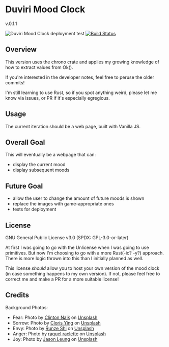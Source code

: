 # Duviri Mood Clock
v.0.1.1

![Duviri Mood Clock deployment test](https://github.com/mifuyne/duviri-mood-clock/actions/workflows/rust-wasm-build.yml/badge.svg) [![Build Status](https://badges.netlify.com/api/duviri-clock.mifuyne.com.svg?branch=main)](https://duviri-clock.mifuyne.com/)

## Overview

This version uses the chrono crate and applies my growing knowledge of how to extract values from Ok().

If you're interested in the developer notes, feel free to peruse the older commits!

I'm still learning to use Rust, so if you spot anything weird, please let me know via issues, or PR if it's especially egregious.

## Usage

The current iteration should be a web page, built with Vanilla JS.

## Overall Goal

This will eventually be a webpage that can:
- display the current mood
- display subsequent moods

## Future Goal

- allow the user to change the amount of future moods is shown
- replace the images with game-appropriate ones
- tests for deployment

## License

GNU General Public License v3.0 (SPDX: GPL-3.0-or-later)

At first I was going to go with the Unlicense when I was going to use primitives. But now I'm choosing to go with a more Rust(-ic? -y?) approach. There is more logic thrown into this than I initially planned as well.

This license *should* allow you to host your own version of the mood clock (in case something happens to my own version). If not, please feel free to correct me and make a PR for a more suitable license!

## Credits

Background Photos:
- Fear: Photo by <a href="https://unsplash.com/@clintnaik?utm_content=creditCopyText&utm_medium=referral&utm_source=unsplash">Clinton Naik</a> on <a href="https://unsplash.com/photos/lightnings-during-nighttime-NcTQ602gKLI?utm_content=creditCopyText&utm_medium=referral&utm_source=unsplash">Unsplash</a>
- Sorrow: Photo by <a href="https://unsplash.com/@clorisyy?utm_content=creditCopyText&utm_medium=referral&utm_source=unsplash">Cloris Ying</a> on <a href="https://unsplash.com/photos/snow-covered-trees-during-daytime-J1LYc-oMA4k?utm_content=creditCopyText&utm_medium=referral&utm_source=unsplash">Unsplash</a>
- Envy: Photo by <a href="https://unsplash.com/@wizard_s?utm_content=creditCopyText&utm_medium=referral&utm_source=unsplash">Runze Shi</a> on <a href="https://unsplash.com/photos/green-leafed-plant-1kIyfRdLMxI?utm_content=creditCopyText&utm_medium=referral&utm_source=unsplash">Unsplash</a>
- Anger: Photo by <a href="https://unsplash.com/@raquelraclette?utm_content=creditCopyText&utm_medium=referral&utm_source=unsplash">raquel raclette</a> on <a href="https://unsplash.com/photos/red-flame-MYjFOiVWWT8?utm_content=creditCopyText&utm_medium=referral&utm_source=unsplash">Unsplash</a>
- Joy: Photo by <a href="https://unsplash.com/@ninjason?utm_content=creditCopyText&utm_medium=referral&utm_source=unsplash">Jason Leung</a> on <a href="https://unsplash.com/photos/selective-focus-photography-of-multicolored-confetti-lot-Xaanw0s0pMk?utm_content=creditCopyText&utm_medium=referral&utm_source=unsplash">Unsplash</a>
  

